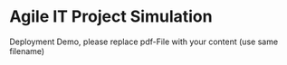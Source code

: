 # Agile IT Project Simulation

Deployment Demo, please replace pdf-File with your content (use same filename)
